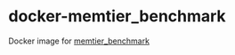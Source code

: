 # docker-memtier_benchmark

Docker image for [memtier_benchmark](https://github.com/RedisLabs/memtier_benchmark)
